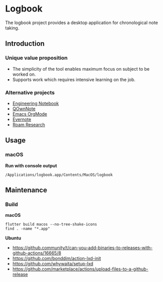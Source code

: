# Logbook

The logbook project provides a desktop application for chronological note taking.

## Introduction

### Unique value proposition

- The simplicity of the tool enables maximum focus on subject to be worked on.
- Supports work which requires intensive learning on the job.

### Alternative projects

- [Engineering Notebook](http://www.bookfactory.com/engineering-notebooks/engineering-notebooks.html)
- [QOwnNote](https://www.qownnotes.org)
- [Emacs OrgMode](https://orgmode.org)
- [Evernote](https://evernote.com)
- [Roam Research](https://roamresearch.com)

## Usage

### macOS

**Run with console output**

```
/Applications/logbook.app/Contents/MacOS/logbook
```

## Maintenance

### Build

**macOS**

```
flutter build macos --no-tree-shake-icons
find . -name "*.app"
```

**Ubuntu**

- https://github.community/t/can-you-add-binaries-to-releases-with-github-actions/16665/8
- https://github.com/bonddim/action-lxd-init
- https://github.com/whywaita/setup-lxd
- https://github.com/marketplace/actions/upload-files-to-a-github-release


